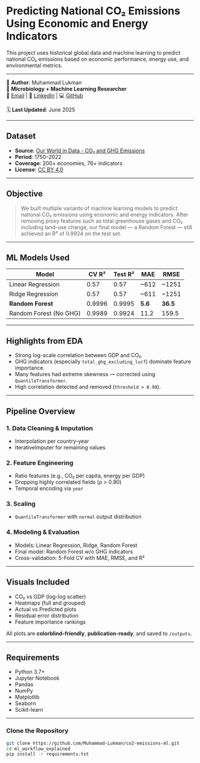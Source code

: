 # Predicting National CO₂ Emissions Using Economic and Energy Indicators

This project uses historical global data and machine learning to predict national CO₂ emissions based on economic performance, energy use, and environmental metrics.

---
👤 **Author**: Muhammad Lukman  
🧪 **Microbiology + Machine Learning Researcher**  
📧 [Email](dr.mlukmanuaf@gmail.com) | 🔗 [LinkedIn](https://www.linkedin.com/in/muhammad-lukman-790468304) | 💻 [GitHub](https://github.com/Muhammad-Lukman)

🗓️ **Last Updated**: June 2025

---

## Dataset

- **Source**: [Our World in Data - CO₂ and GHG Emissions](https://github.com/owid/co2-data)
- **Period**: 1750–2022  
- **Coverage**: 200+ economies, 76+ indicators  
- **License**: [CC BY 4.0](https://creativecommons.org/licenses/by/4.0/legalcode.en)

---

## Objective

> We built multiple variants of machine learning models to predict national CO₂ emissions using economic and energy indicators. After removing proxy features such as total greenhouse gases and CO₂ including land-use change, our final model — a Random Forest — still achieved an R² of 0.9924 on the test set.

---

## ML Models Used

| Model              | CV R²   | Test R² | MAE     | RMSE   |
|-------------------|---------|---------|---------|--------|
| Linear Regression | 0.57    | 0.57    | ~612    | ~1251  |
| Ridge Regression  | 0.57    | 0.57    | ~611    | ~1251  |
| **Random Forest** | 0.9996  | 0.9995  | **5.6** | **36.5** |
| Random Forest (No GHG) | 0.9989  | 0.9924  | 11.2    | 159.5  |

---

## Highlights from EDA

- Strong log-scale correlation between GDP and CO₂.
- GHG indicators (especially `total_ghg_excluding_lucf`) dominate feature importance.
- Many features had extreme skewness — corrected using `QuantileTransformer`.
- High correlation detected and removed (`threshold > 0.90`).

---

## Pipeline Overview

### 1. Data Cleaning & Imputation
- Interpolation per country-year
- IterativeImputer for remaining values

### 2. Feature Engineering
- Ratio features (e.g., CO₂ per capita, energy per GDP)
- Dropping highly correlated fields (ρ > 0.90)
- Temporal encoding via `year`

### 3. Scaling
- `QuantileTransformer` with `normal` output distribution

### 4. Modeling & Evaluation  
   - Models: Linear Regression, Ridge, Random Forest  
   - Final model: Random Forest w/o GHG indicators  
   - Cross-validation: 5-Fold CV with MAE, RMSE, and R²

---

## Visuals Included

- CO₂ vs GDP (log-log scatter)
- Heatmaps (full and grouped)
- Actual vs Predicted plots
- Residual error distribution
- Feature importance rankings

All plots are **colorblind-friendly**, **publication-ready**, and saved to `/outputs`.

---

## Requirements
- Python 3.7+
- Jupyter Notebook
- Pandas
- NumPy
- Matplotlib
- Seaborn
- Scikit-learn

---

### Clone the Repository
```bash
git clone https://github.com/Muhammad-Lukman/co2-emissions-ml.git
cd ml_workflow_explained
pip install -r requirements.txt
```

